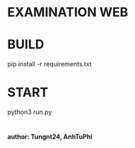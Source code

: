 # EXAMINATION WEB

# BUILD
pip install -r requirements.txt

# START
python3 run.py

# 
#### author: Tungnt24, AnhTuPhi
